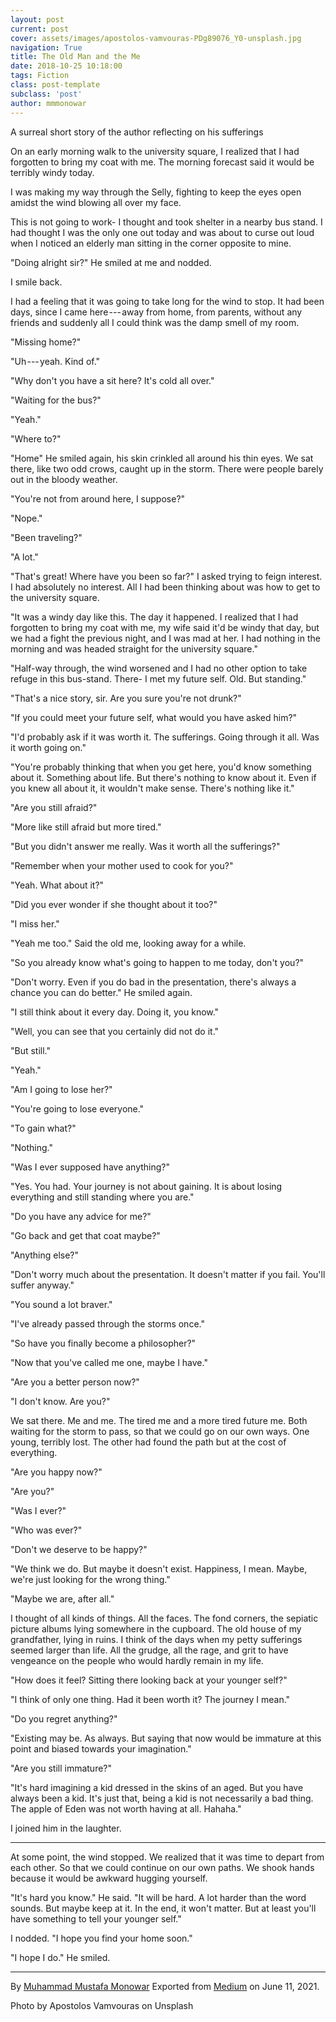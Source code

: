 ```yaml
---
layout: post
current: post
cover: assets/images/apostolos-vamvouras-PDg89076_Y0-unsplash.jpg
navigation: True
title: The Old Man and the Me
date: 2018-10-25 10:18:00
tags: Fiction
class: post-template
subclass: 'post'
author: mmmonowar
---
```


A surreal short story of the author reflecting on his sufferings 



On an early morning walk to the university square, I
realized that I had forgotten to bring my coat with me. The morning
forecast said it would be terribly windy today.

I was making my way through the Selly, fighting to keep the eyes open
amidst the wind blowing all over my face.

This is not going to work- I thought and took shelter in a nearby bus
stand. I had thought I was the only one out today and was about to curse
out loud when I noticed an elderly man sitting in the corner opposite to
mine.

"Doing alright sir?" He smiled at me and nodded.

I smile back.

I had a feeling that it was going to take long for the wind to stop. It
had been days, since I came here --- away from home, from parents,
without any friends and suddenly all I could think was the damp smell of
my room.

"Missing home?"

"Uh --- yeah. Kind of."

"Why don't you have a sit here? It's cold all over."

"Waiting for the bus?"

"Yeah."

"Where to?"

"Home" He smiled again, his skin crinkled all around his thin eyes. We
sat there, like two odd crows, caught up in the storm. There were people
barely out in the bloody weather.

"You're not from around here, I suppose?"

"Nope."

"Been traveling?"

"A lot."

"That's great! Where have you been so far?" I asked trying to feign
interest. I had absolutely no interest. All I had been thinking about
was how to get to the university square.

"It was a windy day like this. The day it happened. I realized that I
had forgotten to bring my coat with me, my wife said it'd be windy that
day, but we had a fight the previous night, and I was mad at her. I had
nothing in the morning and was headed straight for the university
square."

"Half-way through, the wind worsened and I had no other option to take
refuge in this bus-stand. There- I met my future self. Old. But
standing."

"That's a nice story, sir. Are you sure you're not drunk?"

"If you could meet your future self, what would you have asked him?"

"I'd probably ask if it was worth it. The sufferings. Going through it
all. Was it worth going on."

"You're probably thinking that when you get here, you'd know something
about it. Something about life. But there's nothing to know about it.
Even if you knew all about it, it wouldn't make sense. There's nothing
like it."

"Are you still afraid?"

"More like still afraid but more tired."

"But you didn't answer me really. Was it worth all the sufferings?"

"Remember when your mother used to cook for you?"

"Yeah. What about it?"

"Did you ever wonder if she thought about it too?"

"I miss her."

"Yeah me too." Said the old me, looking away for a while.

"So you already know what's going to happen to me today, don't you?"

"Don't worry. Even if you do bad in the presentation, there's always a
chance you can do better." He smiled again.

"I still think about it every day. Doing it, you know."

"Well, you can see that you certainly did not do it."

"But still."

"Yeah."

"Am I going to lose her?"

"You're going to lose everyone."

"To gain what?"

"Nothing."

"Was I ever supposed have anything?"

"Yes. You had. Your journey is not about gaining. It is about losing
everything and still standing where you are."

"Do you have any advice for me?"

"Go back and get that coat maybe?"

"Anything else?"

"Don't worry much about the presentation. It doesn't matter if you fail.
You'll suffer anyway."

"You sound a lot braver."

"I've already passed through the storms once."

"So have you finally become a philosopher?"

"Now that you've called me one, maybe I have."

"Are you a better person now?"

"I don't know. Are you?"

We sat there. Me and me. The tired me and a more tired future me. Both
waiting for the storm to pass, so that we could go on our own ways. One
young, terribly lost. The other had found the path but at the cost of
everything.

"Are you happy now?"

"Are you?"

"Was I ever?"

"Who was ever?"

"Don't we deserve to be happy?"

"We think we do. But maybe it doesn't exist. Happiness, I mean. Maybe,
we're just looking for the wrong thing."

"Maybe we are, after all."

I thought of all kinds of things. All the faces. The fond corners, the
sepiatic picture albums lying somewhere in the cupboard. The old house
of my grandfather, lying in ruins. I think of the days when my petty
sufferings seemed larger than life. All the grudge, all the rage, and
grit to have vengeance on the people who would hardly remain in my life.

"How does it feel? Sitting there looking back at your younger self?"

"I think of only one thing. Had it been worth it? The journey I mean."

"Do you regret anything?"

"Existing may be. As always. But saying that now would be immature at
this point and biased towards your imagination."

"Are you still immature?"

"It's hard imagining a kid dressed in the skins of an aged. But you have
always been a kid. It's just that, being a kid is not necessarily a bad
thing. The apple of Eden was not worth having at all. Hahaha."

I joined him in the laughter.

---

At some point, the wind stopped. We realized that it was time to depart
from each other. So that we could continue on our own paths. We shook
hands because it would be awkward hugging yourself.

"It's hard you know." He said. "It will be hard. A lot harder than the
word sounds. But maybe keep at it. In the end, it won't matter. But at
least you'll have something to tell your younger self."

I nodded. "I hope you find your home soon."

"I hope I do." He smiled.

---

By [Muhammad Mustafa Monowar](https://medium.com/@mmmonowar)
Exported from [Medium](https://medium.com) on June 11, 2021.

Photo by Apostolos Vamvouras on Unsplash